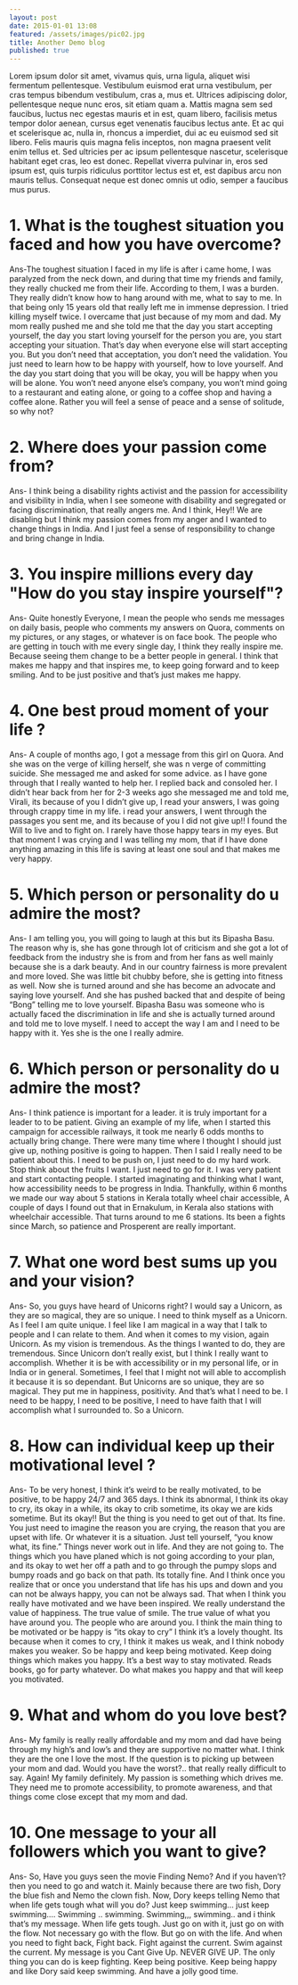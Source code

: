 ```yaml
---
layout: post
date: 2015-01-01 13:08
featured: /assets/images/pic02.jpg
title: Another Demo blog
published: true
---
```


Lorem ipsum dolor sit amet, vivamus quis, urna ligula, aliquet wisi fermentum pellentesque. Vestibulum euismod erat urna vestibulum, per cras tempus bibendum vestibulum, cras a, mus et. Ultrices adipiscing dolor, pellentesque neque nunc eros, sit etiam quam a. Mattis magna sem sed faucibus, luctus nec egestas mauris et in est, quam libero, facilisis metus tempor dolor aenean, cursus eget venenatis faucibus lectus ante. Et ac qui et scelerisque ac, nulla in, rhoncus a imperdiet, dui ac eu euismod sed sit libero. Felis mauris quis magna felis inceptos, non magna praesent velit enim tellus et. Sed ultricies per ac ipsum pellentesque nascetur, scelerisque habitant eget cras, leo est donec. Repellat viverra pulvinar in, eros sed ipsum est, quis turpis ridiculus porttitor lectus est et, est dapibus arcu non mauris tellus. Consequat neque est donec omnis ut odio, semper a faucibus mus purus.

<!--more-->

<h1>1.	What is the toughest situation you faced and how you have overcome?</h1>
<p>Ans-The toughest situation I faced in my life is after i came home, I was paralyzed from the neck down, and during that time my friends and family, they really chucked me from their life. According to them, I was a burden. They really didn’t know how to hang around with me, what to say to me. In that being only 15 years old that really left me in immense depression. I tried killing myself twice. I overcame that just because of my mom and dad. My mom really pushed me and she told me that the day you start accepting yourself, the day you start loving yourself for the person you are, you start accepting your situation. That’s day when everyone else will start accepting you. But you don’t need that acceptation, you don’t need the validation. You just need to learn how to be happy with yourself, how to love yourself. And the day you start doing that you will be okay, you will be happy when you will be alone. You won’t need anyone else’s company, you won’t mind going to a restaurant and eating alone, or going to a coffee shop and having a coffee alone. Rather you will feel a sense of peace and a sense of solitude, so why not? 

<h1>2.	Where does your passion come from?</h1>
<p>Ans- I think being a disability rights activist and the passion for accessibility and visibility in India, when I see someone with disability and segregated or facing discrimination, that really angers me. And I think, Hey!!  We are disabling but I think my passion comes from my anger and I wanted to change things in India. And I just feel a sense of responsibility to change and bring change in India.</p>  

<h1>3.	You inspire millions every day "How do you stay inspire yourself"?</h1>
<p>Ans-  Quite honestly Everyone, I mean the people who sends me messages on daily basis, people who comments my answers on Quora, comments on my pictures, or any stages, or whatever is on face book. The people who are getting in touch with me every single day, I think they really inspire me. Because seeing them change to be a better people in general. I think that makes me happy and that inspires me, to keep going forward and to keep smiling. And to be just positive and that’s just makes me happy.</p>

<h1>4.	One best proud moment of your life ?</h1>
<p>Ans- A couple of months ago, I got a message from this girl on Quora. And she was on the verge of killing herself, she was n verge of committing suicide. She messaged me and asked for some advice. as I have gone through that I really wanted to help her. I replied back and consoled her. I didn’t hear back from her for 2-3 weeks ago she messaged me and told me,  Virali, its because of you I didn’t give up, I read your answers, I was going through crappy time in my life. i read your answers, I went through the passages you sent me, and its because of you I did not give up!! I found the Will to live and to fight on. I rarely have those happy tears in my eyes. But that moment I was crying and I was telling my mom, that if I have done anything amazing in this life is saving at least one soul and that makes me very happy.</p>

<h1>5.	Which person or personality do u admire the most?</h1>
<p>Ans- I am telling you, you will going to laugh at this but its Bipasha Basu. The reason why is, she has gone through lot of criticism and she got a lot of feedback from the industry she is from and from her fans as well mainly because she is a dark beauty. And in our country fairness is more prevalent and more loved. She was little bit chubby before, she is getting into fitness as well. Now she is turned around and she has become an advocate and saying love yourself. And she has pushed backed that and despite of being “Bong” telling me to love yourself. Bipasha Basu was someone who is actually faced the discrimination in life and she is actually turned around and told me to love myself. I need to accept the way I am and  I need to be happy with it. Yes she is the one I really admire.</p>

<h1>6.	Which person or personality do u admire the most?</h1>
<p>Ans-  I think patience is important for a leader. it is truly important for a leader to to be patient. Giving an example of my life, when I started this campaign for accessible railways, it took me nearly 6 odds months to actually bring change. There were many time where I thought I should just give up, nothing positive is going to happen. Then I said I really need to be patient about this. I need to be push on, I just need to do my hard work. Stop think about the fruits I want. I just need to go for it. I was very patient and start contacting people. I started imaginating and thinking what I want, how accessibility needs to be progress in India. Thankfully, within 6 months we made our way about 5 stations in Kerala totally wheel chair accessible, A couple of days I found out that in Ernakulum, in Kerala also stations with wheelchair accessible. That turns around to me 6 stations. Its been a fights since March, so patience and Prosperent are really important.<p>  

<h1>7.	What one word best sums up you and your vision?</h1>
<p>Ans- So, you guys have heard of Unicorns right? I would say a Unicorn, as they are so magical, they are so unique. I need to think myself as a Unicorn. As I feel I am quite unique. I feel like I am magical in a way that I talk to people and I can relate to them. And when it comes to my vision, again Unicorn. As my vision is tremendous. As the things I wanted to do, they are tremendous.  Since Unicorn don’t really exist, but I think I really want to accomplish. Whether it is be with accessibility or in my personal life, or in India or in general. Sometimes, I feel that I might not will able to accomplish it because it is so dependant. But Unicorns are so unique, they are so magical. They put me in happiness, positivity. And that’s what I need to be. I need to be happy, I need to be positive, I need to have faith that I will accomplish what I surrounded to. So a Unicorn.</p>

<h1>8.	How can individual keep up their motivational level ?</h1>
<p>Ans- To be very honest, I think it’s weird to be really motivated, to be positive, to be happy 24/7 and 365 days. I think its abnormal, I think its okay to cry, its okay in a while, its okay to crib sometime, its okay we are kids sometime. But its okay!! But the thing is you need to get out of that. Its fine. You just need to imagine the reason you are crying, the reason that you are upset with life. Or whatever it is a situation. Just tell yourself, “you know what, its fine.” Things never work out in life. And they are not going to. The things which you have planed which is not going according to your plan, and its okay to wet her off a path and to go through the pumpy slops and bumpy roads and go back on that path. Its totally fine. And I think once you realize that or once you understand that life has his ups and down and you can not be always happy, you can not be always sad. That when I think you really have motivated and we have been inspired. We really understand the value of happiness. The true value of smile. The true value of what you have around you. The people who are around you. I think the main thing to be motivated or be happy is  “its okay to cry” I think it’s a lovely thought. Its because when it comes to cry, I think it makes us weak, and I think nobody makes you weaker. So be happy and keep being motivated. Keep doing things which makes you happy. It’s a best way to stay motivated. Reads books, go for party whatever. Do what makes you happy and that will keep you motivated.</p>

<h1>9.	What and whom do you love best?</h1>  
<p>Ans-  My family is really really  affordable and my mom and dad have being through my high’s and low’s and they are supportive no matter what. I think they are the one I love the most. If the question is to picking up between your mom and dad. Would you have the worst?.. that really really difficult to say. Again! My family definitely. My passion is something which drives me. They need me to promote accessibility, to promote awareness, and that things come close except that my mom and dad.</p> 

<h1>10.	One message to your all followers which you want to give?</h1>
<p>Ans- So, Have you guys seen the movie Finding Nemo? And if you haven’t? then you need to go and watch it. Mainly because there are two fish, Dory the blue fish and Nemo the clown fish. Now, Dory keeps telling Nemo that when life gets tough what will you do? Just keep swimming… just keep swimming…. Swimming .. swimming. Swimming,,, swimming.. and i think that’s my message. When life gets tough. Just go on with it, just go on with the flow. Not necessary go with the flow. But go on with the life. And when you need to fight back, Fight back. Fight against the current. Swim against the current. My message is you Cant Give Up.    NEVER GIVE UP. The only thing you can do is keep fighting. Keep being positive. Keep being happy and like Dory said keep swimming. And have a jolly good time.</p>


